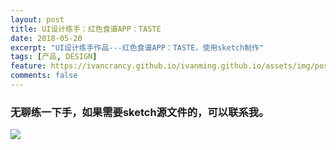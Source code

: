 ```yaml
---
layout: post
title: UI设计练手：红色食谱APP：TASTE
date: 2018-05-20
excerpt: "UI设计练手作品---红色食谱APP：TASTE，使用sketch制作"
tags: [产品, DESIGN]
feature: https://ivancrancy.github.io/ivanming.github.io/assets/img/post_image/features/9.png
comments: false
---
```


### 无聊练一下手，如果需要sketch源文件的，可以联系我。

![](https://ivancrancy.github.io/ivanming.github.io/assets/img/post_image/0522_foodie_App/Artboard.png)

